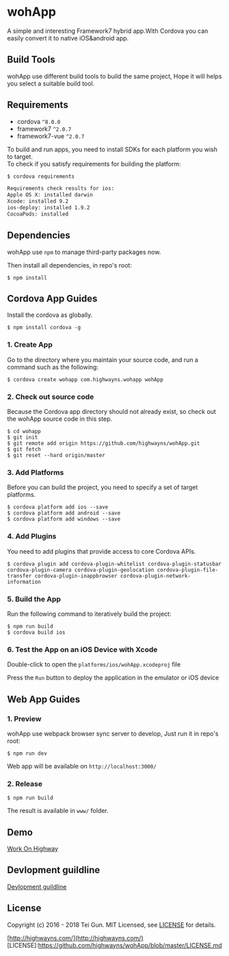 wohApp
=====

A simple and interesting Framework7 hybrid app.With Cordova you can easily convert it to native iOS&android app.

## Build Tools

wohApp use different build tools to build the same project, Hope it will helps you select a suitable build tool.

## Requirements

* cordova `^8.0.0`
* framework7 `^2.0.7`
* framework7-vue `^2.0.7`

To build and run apps, you need to install SDKs for each platform you wish to target.  
To check if you satisfy requirements for building the platform:

``` bash
$ cordova requirements

Requirements check results for ios:
Apple OS X: installed darwin
Xcode: installed 9.2
ios-deploy: installed 1.9.2
CocoaPods: installed

```

## Dependencies

wohApp use `npm` to manage third-party packages now.

Then install all dependencies, in repo's root:

```
$ npm install 
```

## Cordova App Guides

Install the cordova as globally.

```
$ npm install cordova -g
```

### 1. Create App

Go to the directory where you maintain your source code, and run a command such as the following:

```
$ cordova create wohapp com.highwayns.wohapp wohApp
```

### 2. Check out source code

Because the Cordova app directory should not already exist, so check out the wohApp source code in this step.

```
$ cd wohapp  
$ git init   
$ git remote add origin https://github.com/highwayns/wohApp.git  
$ git fetch  
$ git reset --hard origin/master  
```

### 3. Add Platforms

Before you can build the project, you need to specify a set of target platforms.

```
$ cordova platform add ios --save
$ cordova platform add android --save
$ cordova platform add windows --save
```

### 4. Add Plugins

You need to add plugins that provide access to core Cordova APIs.

```
$ cordova plugin add cordova-plugin-whitelist cordova-plugin-statusbar cordova-plugin-camera cordova-plugin-geolocation cordova-plugin-file-transfer cordova-plugin-inappbrowser cordova-plugin-network-information
```

### 5. Build the App

Run the following command to iteratively build the project:

```
$ npm run build
$ cordova build ios
```

### 6. Test the App on an iOS Device with Xcode

Double-click to open the `platforms/ios/wohApp.xcodeproj` file

Press the `Run` button to deploy the application in the emulator or iOS device

## Web App Guides

### 1. Preview

wohApp use webpack browser sync server to develop, Just run it in repo's root:

```
$ npm run dev
```

Web app will be available on `http://localhost:3000/`

### 2. Release

```
$ npm run build
```

The result is available in `www/` folder.

## Demo

[Work On Highway](http://wohapp-3a179.firebaseapp.com/)

## Devlopment guildline

[Devlopment guildline](https://github.com/highwayns/wohApp/blob/master/doc/dev.md)

## License

Copyright (c) 2016 - 2018 Tei Gun. MIT Licensed, see [LICENSE](https://github.com/highwayns/wohApp/blob/master/LICENSE.md) for details.

[http://highwayns.com/](http://highwayns.com/)
[LICENSE]:https://github.com/highwayns/wohApp/blob/master/LICENSE.md
